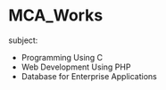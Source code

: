 # MCA_Works

subject:
  - Programming Using C
  - Web Development Using PHP
  - Database for Enterprise Applications
